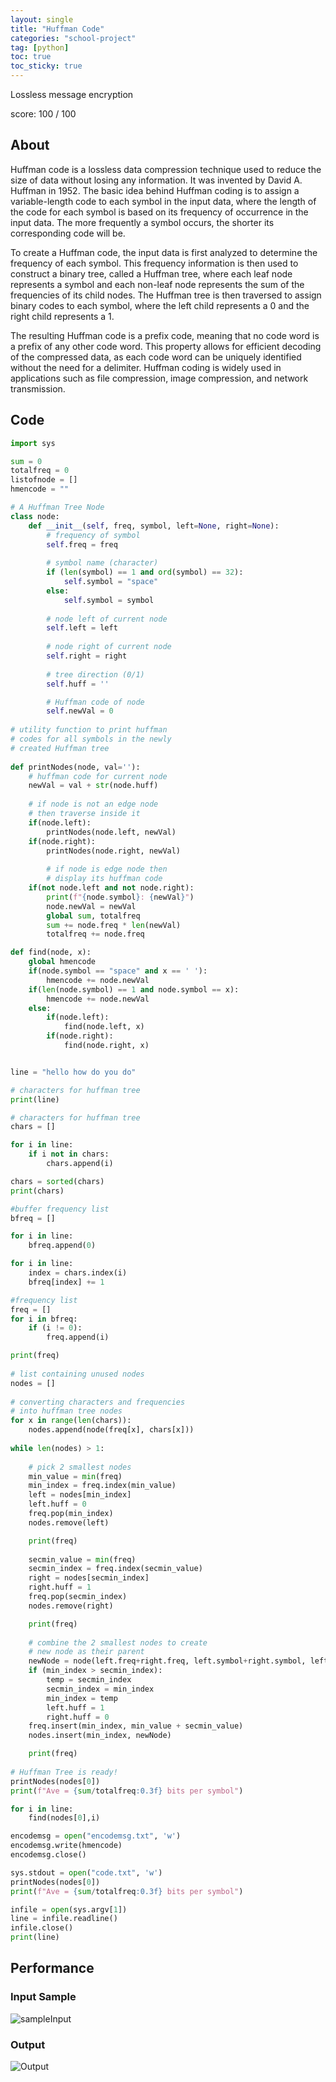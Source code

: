 ```yaml
---
layout: single
title: "Huffman Code"
categories: "school-project"
tag: [python]
toc: true
toc_sticky: true
---
```


Lossless message encryption

score: 100 / 100
## About

Huffman code is a lossless data compression technique used to reduce the size of data without losing any information. It was invented by David A. Huffman in 1952. The basic idea behind Huffman coding is to assign a variable-length code to each symbol in the input data, where the length of the code for each symbol is based on its frequency of occurrence in the input data. The more frequently a symbol occurs, the shorter its corresponding code will be.

To create a Huffman code, the input data is first analyzed to determine the frequency of each symbol. This frequency information is then used to construct a binary tree, called a Huffman tree, where each leaf node represents a symbol and each non-leaf node represents the sum of the frequencies of its child nodes. The Huffman tree is then traversed to assign binary codes to each symbol, where the left child represents a 0 and the right child represents a 1.

The resulting Huffman code is a prefix code, meaning that no code word is a prefix of any other code word. This property allows for efficient decoding of the compressed data, as each code word can be uniquely identified without the need for a delimiter. Huffman coding is widely used in applications such as file compression, image compression, and network transmission.

## Code

```python
import sys

sum = 0
totalfreq = 0
listofnode = []
hmencode = ""

# A Huffman Tree Node
class node:
    def __init__(self, freq, symbol, left=None, right=None):
        # frequency of symbol
        self.freq = freq
 
        # symbol name (character)
        if (len(symbol) == 1 and ord(symbol) == 32):
            self.symbol = "space"
        else:
            self.symbol = symbol
 
        # node left of current node
        self.left = left
 
        # node right of current node
        self.right = right
 
        # tree direction (0/1)
        self.huff = ''

        # Huffman code of node
        self.newVal = 0
 
# utility function to print huffman
# codes for all symbols in the newly
# created Huffman tree
 
def printNodes(node, val=''):
    # huffman code for current node
    newVal = val + str(node.huff)
 
    # if node is not an edge node
    # then traverse inside it
    if(node.left):
        printNodes(node.left, newVal)
    if(node.right):
        printNodes(node.right, newVal)
 
        # if node is edge node then
        # display its huffman code
    if(not node.left and not node.right):
        print(f"{node.symbol}: {newVal}")
        node.newVal = newVal
        global sum, totalfreq
        sum += node.freq * len(newVal)
        totalfreq += node.freq

def find(node, x):
    global hmencode
    if(node.symbol == "space" and x == ' '):
        hmencode += node.newVal
    if(len(node.symbol) == 1 and node.symbol == x):
        hmencode += node.newVal
    else:
        if(node.left):
            find(node.left, x)
        if(node.right):
            find(node.right, x)


line = "hello how do you do"

# characters for huffman tree
print(line)

# characters for huffman tree
chars = []

for i in line:
    if i not in chars:
        chars.append(i)

chars = sorted(chars)
print(chars)

#buffer frequency list
bfreq = []

for i in line:
    bfreq.append(0)

for i in line:
    index = chars.index(i)
    bfreq[index] += 1

#frequency list
freq = []
for i in bfreq:
    if (i != 0):
        freq.append(i)

print(freq)
 
# list containing unused nodes
nodes = []
 
# converting characters and frequencies
# into huffman tree nodes
for x in range(len(chars)):
    nodes.append(node(freq[x], chars[x]))
 
while len(nodes) > 1:
    
    # pick 2 smallest nodes
    min_value = min(freq)
    min_index = freq.index(min_value)
    left = nodes[min_index]
    left.huff = 0
    freq.pop(min_index)
    nodes.remove(left)

    print(freq)
    
    secmin_value = min(freq)
    secmin_index = freq.index(secmin_value)
    right = nodes[secmin_index]
    right.huff = 1
    freq.pop(secmin_index)
    nodes.remove(right)

    print(freq)
 
    # combine the 2 smallest nodes to create
    # new node as their parent
    newNode = node(left.freq+right.freq, left.symbol+right.symbol, left, right)
    if (min_index > secmin_index):
        temp = secmin_index
        secmin_index = min_index
        min_index = temp
        left.huff = 1
        right.huff = 0
    freq.insert(min_index, min_value + secmin_value)
    nodes.insert(min_index, newNode)

    print(freq)
 
# Huffman Tree is ready!
printNodes(nodes[0])
print(f"Ave = {sum/totalfreq:0.3f} bits per symbol")

for i in line:
    find(nodes[0],i)

encodemsg = open("encodemsg.txt", 'w')
encodemsg.write(hmencode)
encodemsg.close()

sys.stdout = open("code.txt", 'w')
printNodes(nodes[0])
print(f"Ave = {sum/totalfreq:0.3f} bits per symbol")

infile = open(sys.argv[1])
line = infile.readline()
infile.close()
print(line)
```

## Performance

### Input Sample

![sampleInput]({{site.url}}/images/2021-04-01-HuffmanCode/sampleInput.png)

### Output

![Output]({{site.url}}/images/2021-04-01-HuffmanCode/Output.png)